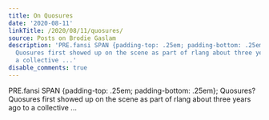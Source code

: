 ```yaml
---
title: On Quosures
date: '2020-08-11'
linkTitle: /2020/08/11/quosures/
source: Posts on Brodie Gaslam
description: 'PRE.fansi SPAN {padding-top: .25em; padding-bottom: .25em}; Quosures?
  Quosures first showed up on the scene as part of rlang about three years ago to
  a collective ...'
disable_comments: true
---
```

PRE.fansi SPAN {padding-top: .25em; padding-bottom: .25em}; Quosures? Quosures first showed up on the scene as part of rlang about three years ago to a collective ...